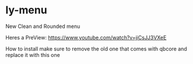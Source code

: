 # ly-menu
New Clean and Rounded menu

Heres a PreView: https://www.youtube.com/watch?v=jiCsJJ3VXeE

How to install make sure to remove the old one that comes with qbcore and replace it with this one
